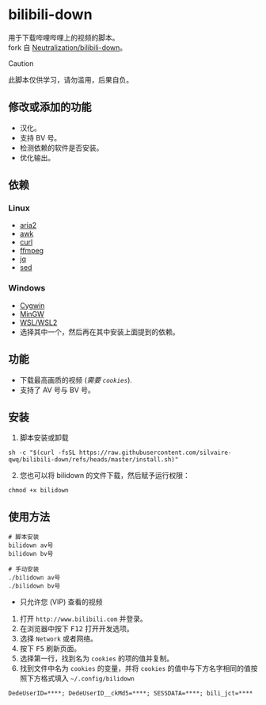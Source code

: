 # bilibili-down
用于下载哔哩哔哩上的视频的脚本。<br>
fork 自 [Neutralization/bilibili-down](https://github.com/Neutralization/bilibili-down)。

> [!CAUTION]
> 此脚本仅供学习，请勿滥用，后果自负。

## 修改或添加的功能
- 汉化。
- 支持 BV 号。
- 检测依赖的软件是否安装。
- 优化输出。

## 依赖

### Linux
- [aria2](https://aria2.github.io/)
- [awk](http://www.gnu.org/software/gawk/gawk.html)
- [curl](https://curl.haxx.se/)
- [ffmpeg](https://www.ffmpeg.org/)
- [jq](https://stedolan.github.io/jq/)
- [sed](https://www.gnu.org/software/sed/)

### Windows
- [Cygwin](https://www.cygwin.com/)
- [MinGW](http://www.mingw.org/)
- [WSL/WSL2](https://docs.microsoft.com/en-us/windows/wsl/about)
- 选择其中一个，然后再在其中安装上面提到的依赖。

## 功能
- 下载最高画质的视频 (*需要 ```cookies```*).
- 支持了 AV 号与 BV 号。

## 安装
1. 脚本安装或卸载
```
sh -c "$(curl -fsSL https://raw.githubusercontent.com/silvaire-qwq/bilibili-down/refs/heads/master/install.sh)"
```

2. 您也可以将 bilidown 的文件下载，然后赋予运行权限：
```shell
chmod +x bilidown
```

## 使用方法
```shell
# 脚本安装
bilidown av号
bilidown bv号

# 手动安装
./bilidown av号
./bilidown bv号
```

- 只允许您 (VIP) 查看的视频
1. 打开 `http://www.bilibili.com` 并登录。
2. 在浏览器中按下 <kbd>F12</kbd> 打开开发选项。
3. 选择 `Network` 或者网络。
4. 按下 <kbd>F5</kbd> 刷新页面。
5. 选择第一行，找到名为 ```cookies``` 的项的值并复制。
6. 找到文件中名为 `cookies` 的变量，并将 ```cookies``` 的值中与下方名字相同的值按照下方格式填入 ```~/.config/bilidown```

```shell
DedeUserID=****; DedeUserID__ckMd5=****; SESSDATA=****; bili_jct=****
```